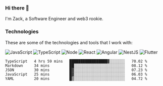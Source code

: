 ### Hi there 👋
I'm Zack, a Software Engineer and web3 rookie.

### Technologies
These are some of the technologies and tools that I work with:

![JavaScript](https://img.shields.io/badge/JavaScript-323330.svg?logo=javascript&logoColor=F7DF1E) 
![TypeScript](https://img.shields.io/badge/TypeScript-007ACC.svg?logo=typescript&logoColor=white) 
![Node](https://img.shields.io/badge/Node.js-43853D.svg?logo=node.js&logoColor=white)
![React](https://img.shields.io/badge/React-20232a.svg?logo=react&logoColor=61DAFB) 
![Angular](https://img.shields.io/badge/Angular-E23237.svg?logo=angularjs&logoColor=white)
![NestJS](https://img.shields.io/badge/NestJS-E0234E?logo=nestjs&logoColor=white)
![Flutter](https://img.shields.io/badge/Flutter-02569B.svg?logo=flutter&logoColor=white)

<!--START_SECTION:waka-->

```text
TypeScript   4 hrs 59 mins   █████████████████▓░░░░░░░   70.02 %
Markdown     34 mins         ██░░░░░░░░░░░░░░░░░░░░░░░   08.12 %
JSON         30 mins         █▓░░░░░░░░░░░░░░░░░░░░░░░   07.23 %
JavaScript   25 mins         █▓░░░░░░░░░░░░░░░░░░░░░░░   06.03 %
YAML         20 mins         █▒░░░░░░░░░░░░░░░░░░░░░░░   04.72 %
```

<!--END_SECTION:waka-->
